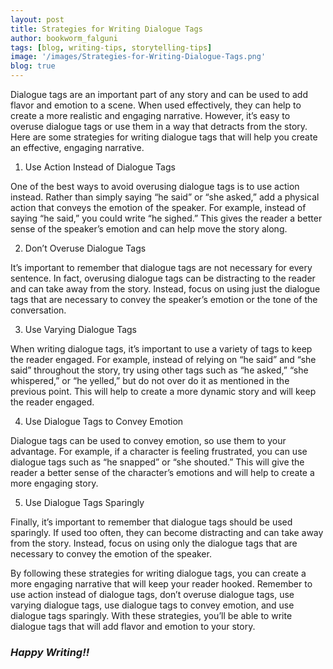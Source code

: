 ```yaml
---
layout: post
title: Strategies for Writing Dialogue Tags
author: bookworm_falguni
tags: [blog, writing-tips, storytelling-tips]
image: '/images/Strategies-for-Writing-Dialogue-Tags.png'
blog: true
---
```

Dialogue tags are an important part of any story and can be used to add flavor and emotion to a scene. When used effectively, they can help to create a more realistic and engaging narrative. However, it’s easy to overuse dialogue tags or use them in a way that detracts from the story. Here are some strategies for writing dialogue tags that will help you create an effective, engaging narrative.

1. Use Action Instead of Dialogue Tags

One of the best ways to avoid overusing dialogue tags is to use action instead. Rather than simply saying “he said” or “she asked,” add a physical action that conveys the emotion of the speaker. For example, instead of saying “he said,” you could write “he sighed.” This gives the reader a better sense of the speaker’s emotion and can help move the story along.

2. Don’t Overuse Dialogue Tags

It’s important to remember that dialogue tags are not necessary for every sentence. In fact, overusing dialogue tags can be distracting to the reader and can take away from the story. Instead, focus on using just the dialogue tags that are necessary to convey the speaker’s emotion or the tone of the conversation.

3. Use Varying Dialogue Tags

When writing dialogue tags, it’s important to use a variety of tags to keep the reader engaged. For example, instead of relying on “he said” and “she said” throughout the story, try using other tags such as “he asked,” “she whispered,” or “he yelled,” but do not over do it as mentioned in the previous point. This will help to create a more dynamic story and will keep the reader engaged.

4. Use Dialogue Tags to Convey Emotion

Dialogue tags can be used to convey emotion, so use them to your advantage. For example, if a character is feeling frustrated, you can use dialogue tags such as “he snapped” or “she shouted.” This will give the reader a better sense of the character’s emotions and will help to create a more engaging story.

5. Use Dialogue Tags Sparingly

Finally, it’s important to remember that dialogue tags should be used sparingly. If used too often, they can become distracting and can take away from the story. Instead, focus on using only the dialogue tags that are necessary to convey the emotion of the speaker.

By following these strategies for writing dialogue tags, you can create a more engaging narrative that will keep your reader hooked. Remember to use action instead of dialogue tags, don’t overuse dialogue tags, use varying dialogue tags, use dialogue tags to convey emotion, and use dialogue tags sparingly. With these strategies, you’ll be able to write dialogue tags that will add flavor and emotion to your story.

### ***Happy Writing!!***
